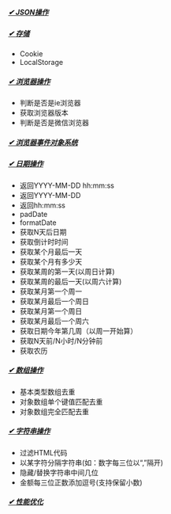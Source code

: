 ##### [✔ JSON操作](https://github.com/staven630/code-segment/blob/master/JavaScript/JSON%E6%93%8D%E4%BD%9C.md)

##### [✔ 存储](https://github.com/staven630/code-segment/blob/master/JavaScript/%E5%AD%98%E5%82%A8.md)
* Cookie
* LocalStorage

##### [✔ 浏览器操作](https://github.com/staven630/code-segment/blob/master/JavaScript/%E6%B5%8F%E8%A7%88%E5%99%A8%E6%93%8D%E4%BD%9C.md)
* 判断是否是ie浏览器
* 获取浏览器版本
* 判断是否是微信浏览器

##### [✔ 浏览器事件对象系统](https://github.com/staven630/code-segment/blob/master/JavaScript/%E6%B5%8F%E8%A7%88%E5%99%A8%E4%BA%8B%E4%BB%B6%E5%AF%B9%E8%B1%A1%E7%B3%BB%E7%BB%9F.md)


##### [✔ 日期操作](https://github.com/staven630/code-segment/blob/master/JavaScript/%E6%97%A5%E6%9C%9F%E6%93%8D%E4%BD%9C.md)
* 返回YYYY-MM-DD hh:mm:ss
* 返回YYYY-MM-DD
* 返回hh:mm:ss
* padDate
* formatDate
* 获取N天后日期
* 获取倒计时时间
* 获取某个月最后一天
* 获取某个月有多少天
* 获取某周的第一天(以周日计算)
* 获取某周的最后一天(以周六计算)
* 获取某月第一个周一
* 获取某月最后一个周日
* 获取某月第一个周日
* 获取某月最后一个周六
* 获取日期今年第几周（以周一开始算）
* 获取N天前/N小时/N分钟前
* 获取农历

##### [✔ 数组操作](https://github.com/staven630/code-segment/blob/master/JavaScript/%E6%95%B0%E7%BB%84%E6%93%8D%E4%BD%9C.md)
* 基本类型数组去重
* 对象数组单个键值匹配去重
* 对象数组完全匹配去重

##### [✔ 字符串操作](https://github.com/staven630/code-segment/blob/master/JavaScript/%E5%AD%97%E7%AC%A6%E4%B8%B2%E6%93%8D%E4%BD%9C.md)
* 过滤HTML代码
* 以某字符分隔字符串(如：数字每三位以“,”隔开)
* 隐藏/替换字符串中间几位
* 金额每三位正数添加逗号(支持保留小数)

##### [✔ 性能优化](https://github.com/staven630/code-segment/blob/master/JavaScript/%E6%80%A7%E8%83%BD%E4%BC%98%E5%8C%96.md)